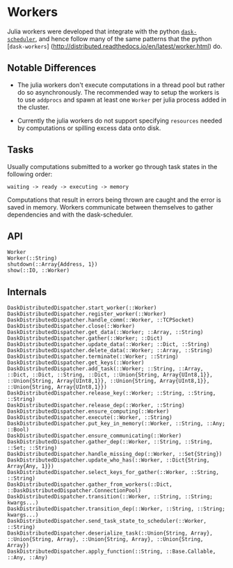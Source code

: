 # Workers

Julia workers were developed that integrate with the python [`dask-scheduler`](http://distributed.readthedocs.io/en/latest/setup.html), and hence follow many of the same patterns that the python [`dask-workers`] (http://distributed.readthedocs.io/en/latest/worker.html) do.


## Notable Differences

* The julia workers don't execute computations in a thread pool but rather do so asynchronously. The recommended way to setup the workers is to use `addprocs` and spawn at least one `Worker` per julia process added in the cluster.

* Currently the julia workers do not support specifying `resources` needed by computations or spilling excess data onto disk.


## Tasks 

Usually computations submitted to a worker go through task states in the following order:

    waiting -> ready -> executing -> memory

Computations that result in errors being thrown are caught and the error is saved in memory.
Workers communicate between themselves to gather dependencies and with the dask-scheduler.


## API

```@docs
Worker
Worker(::String)
shutdown(::Array{Address, 1})
show(::IO, ::Worker)
```

## Internals

```@docs
DaskDistributedDispatcher.start_worker(::Worker)
DaskDistributedDispatcher.register_worker(::Worker)
DaskDistributedDispatcher.handle_comm(::Worker, ::TCPSocket)
DaskDistributedDispatcher.close(::Worker)
DaskDistributedDispatcher.get_data(::Worker; ::Array, ::String)
DaskDistributedDispatcher.gather(::Worker; ::Dict)
DaskDistributedDispatcher.update_data(::Worker; ::Dict, ::String)
DaskDistributedDispatcher.delete_data(::Worker; ::Array, ::String)
DaskDistributedDispatcher.terminate(::Worker; ::String)
DaskDistributedDispatcher.get_keys(::Worker)
DaskDistributedDispatcher.add_task(::Worker; ::String, ::Array, ::Dict, ::Dict, ::String, ::Dict, ::Union{String, Array{UInt8,1}}, ::Union{String, Array{UInt8,1}}, ::Union{String, Array{UInt8,1}}, ::Union{String, Array{UInt8,1}})
DaskDistributedDispatcher.release_key(::Worker; ::String, ::String, ::String)
DaskDistributedDispatcher.release_dep(::Worker, ::String)
DaskDistributedDispatcher.ensure_computing(::Worker)
DaskDistributedDispatcher.execute(::Worker, ::String)
DaskDistributedDispatcher.put_key_in_memory(::Worker, ::String, ::Any; ::Bool)
DaskDistributedDispatcher.ensure_communicating(::Worker)
DaskDistributedDispatcher.gather_dep(::Worker, ::String, ::String, ::Set; ::String)
DaskDistributedDispatcher.handle_missing_dep(::Worker, ::Set{String})
DaskDistributedDispatcher.update_who_has(::Worker, ::Dict{String, Array{Any, 1}})
DaskDistributedDispatcher.select_keys_for_gather(::Worker, ::String, ::String)
DaskDistributedDispatcher.gather_from_workers(::Dict, ::DaskDistributedDispatcher.ConnectionPool)
DaskDistributedDispatcher.transition(::Worker, ::String, ::String; kwargs...)
DaskDistributedDispatcher.transition_dep(::Worker, ::String, ::String; kwargs...)
DaskDistributedDispatcher.send_task_state_to_scheduler(::Worker, ::String)
DaskDistributedDispatcher.deserialize_task(::Union{String, Array}, ::Union{String, Array}, ::Union{String, Array}, ::Union{String, Array})
DaskDistributedDispatcher.apply_function(::String, ::Base.Callable, ::Any, ::Any)
```


